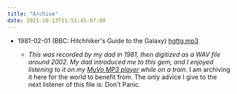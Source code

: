 ```yaml
---
title: "Archive"
date: 2021-10-13T11:51:45-07:00
---
```


- 1981-02-01 (BBC: Hitchhiker's Guide to the Galaxy) [hgttg.mp3](/archive/hgttg.mp3)</li>
    - _This was recorded by my dad in 1981, then digitized as a WAV file around 2002. My dad introduced me to this gem, and I enjoyed listening to it on my [MuVo MP3 player](https://en.wikipedia.org/wiki/Creative_MuVo) while on a train_. I am archiving it here for the world to benefit from. The only advice I give to the next listener of this file is: Don't Panic. 


